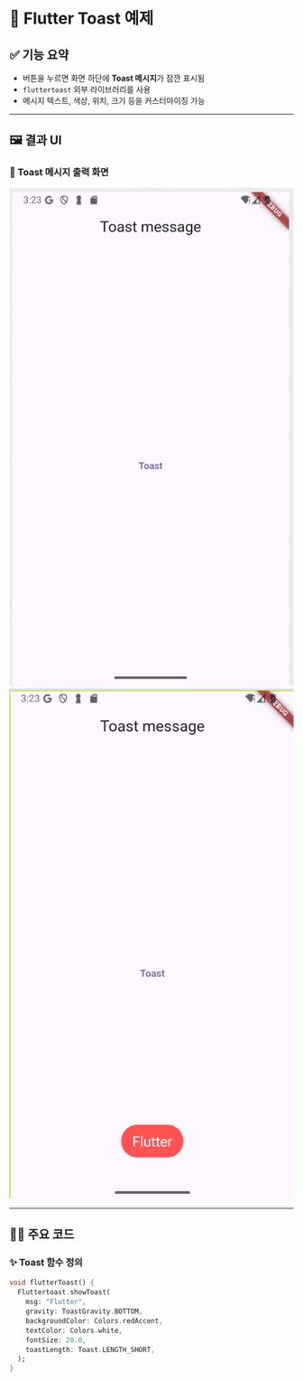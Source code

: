 # 📱 Flutter Toast 예제

## ✅ 기능 요약
- 버튼을 누르면 화면 하단에 **Toast 메시지**가 잠깐 표시됨
- `fluttertoast` 외부 라이브러리를 사용
- 메시지 텍스트, 색상, 위치, 크기 등을 커스터마이징 가능

---

## 🖼️ 결과 UI

### 🔹 Toast 메시지 출력 화면

![Toast Close](./assets/ToastClose.png) 
![Toast Open](./assets/ToastOpen.png) 


---

## 🧑‍💻 주요 코드

### ✨ Toast 함수 정의

```dart
void flutterToast() {
  Fluttertoast.showToast(
    msg: "Flutter",
    gravity: ToastGravity.BOTTOM,
    backgroundColor: Colors.redAccent,
    textColor: Colors.white,
    fontSize: 20.0,
    toastLength: Toast.LENGTH_SHORT,
  );
}
